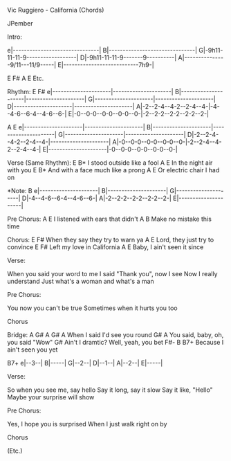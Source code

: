 Vic Ruggiero - California (Chords)


JPember


Intro:

e|-------------------------------|
B|-------------------------------|
G|-9h11-11-11-9------------------|
D|-9h11-11-11-9-------9----------|
A|---------------9/11---11/9-----|
E|---------------------------7h9-|


E F# A E  Etc.


Rhythm:
   E                     F#
e|---------------------|---------------------|
B|---------------------|---------------------|
G|---------------------|---------------------|
D|---------------------|---------------------|
A|-2--2-4--4-2--2-4--4-|-4--4-6--6-4--4-6--6-|
E|-0--0-0--0-0--0-0--0-|-2--2-2--2-2--2-2--2-|

   A                     E
e|---------------------|---------------------|
B|---------------------|---------------------|
G|---------------------|---------------------|
D|-2--2-4--4-2--2-4--4-|---------------------|
A|-0--0-0--0-0--0-0--0-|-2--2-4--4-2--2-4--4-|
E|---------------------|-0--0-0--0-0--0-0--0-|


Verse (Same Rhythm):
            E           B*
I stood outside like a fool
        A              E
In the night air with you
            E                 B*
And with a face much like a prong
              A         E
Or electric chair I had on


*Note:
   B
e|---------------------|
B|---------------------|
G|---------------------|
D|-4--4-6--6-4--4-6--6-|
A|-2--2-2--2-2--2-2--2-|
E|---------------------|


Pre Chorus:
            A              E
I listened with ears that didn't
            A         B
Make no mistake this time


Chorus:
           E               F#
When they say they try to warn ya
            A           E
Lord, they just try to convince
         E           F#
Left my love in California
      A                E
Baby, I ain't seen it since


Verse:

When you said your word to me
I said "Thank you", now I see
Now I really understand
Just what's a woman and what's a man


Pre Chorus:

You now you can't be true
Sometimes when it hurts you too


Chorus

Bridge:
A               G# A            G# A
  When I said I'd see you round
              G# A
You said, baby, oh, you said "Wow"
G#
  Ain't I dramtic? Well, yeah, you bet
F#-              B             B7+
  Because I ain't seen you yet


   B7+
e|--3--|
B|-----|
G|--2--|
D|--1--|
A|--2--|
E|-----|


Verse:

So when you see me, say hello
Say it long, say it slow
Say it like, "Hello"
Maybe your surprise will show


Pre Chorus:

Yes, I hope you is surprised
When I just walk right on by


Chorus

(Etc.)